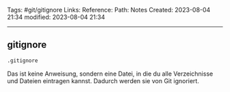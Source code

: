Tags: #git/gitignore
Links: 
Reference:
Path: Notes
Created: 2023-08-04 21:34
modified: 2023-08-04 21:34
___
## gitignore

```bash
.gitignore
```

Das ist keine Anweisung, sondern eine Datei, in die du alle Verzeichnisse und Dateien eintragen kannst. Dadurch werden sie von Git ignoriert.